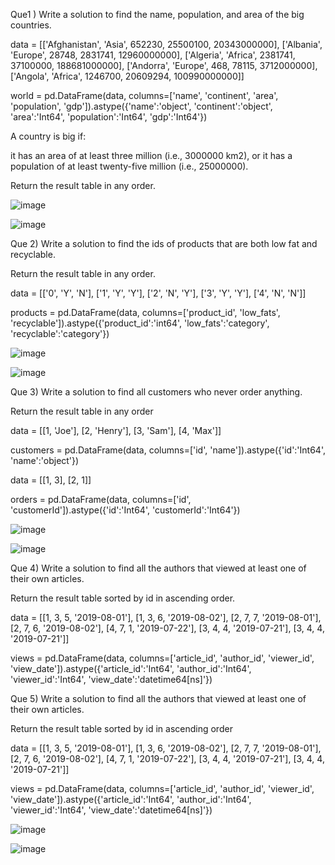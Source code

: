 
Que1 ) Write a solution to find the name, population, and area of the big countries. 

data = [['Afghanistan', 'Asia', 652230, 25500100, 20343000000], ['Albania', 'Europe', 28748, 2831741, 12960000000], ['Algeria', 'Africa', 2381741, 37100000, 188681000000], ['Andorra', 'Europe', 468, 78115, 3712000000], ['Angola', 'Africa', 1246700, 20609294, 100990000000]]

world = pd.DataFrame(data, columns=['name', 'continent', 'area', 'population', 'gdp']).astype({'name':'object', 'continent':'object', 'area':'Int64', 'population':'Int64', 'gdp':'Int64'})

A country is big if:

it has an area of at least three million (i.e., 3000000 km2), or
it has a population of at least twenty-five million (i.e., 25000000).


Return the result table in any order.

![image](https://github.com/user-attachments/assets/032e4d50-1857-4101-b8ff-885005573c4f)

![image](https://github.com/user-attachments/assets/bf8b09cf-aa8f-4ccb-9700-93060f3784bd)


Que 2)  Write a solution to find the ids of products that are both low fat and recyclable.

Return the result table in any order.

data = [['0', 'Y', 'N'], ['1', 'Y', 'Y'], ['2', 'N', 'Y'], ['3', 'Y', 'Y'], ['4', 'N', 'N']]

products = pd.DataFrame(data, columns=['product_id', 'low_fats', 'recyclable']).astype({'product_id':'int64', 'low_fats':'category', 'recyclable':'category'})

![image](https://github.com/user-attachments/assets/cc6cbb03-5807-4e20-a459-c137a8a3279b)

![image](https://github.com/user-attachments/assets/8b9635c7-f5e5-4164-8e3f-fe2ae35ce246)



Que 3) Write a solution to find all customers who never order anything.

Return the result table in any order

data = [[1, 'Joe'], [2, 'Henry'], [3, 'Sam'], [4, 'Max']]

customers = pd.DataFrame(data, columns=['id', 'name']).astype({'id':'Int64', 'name':'object'})

data = [[1, 3], [2, 1]]

orders = pd.DataFrame(data, columns=['id', 'customerId']).astype({'id':'Int64', 'customerId':'Int64'})

![image](https://github.com/user-attachments/assets/e6ba33a5-724d-4f97-a0a6-fb85a43e91a8)


![image](https://github.com/user-attachments/assets/f8e63386-4597-4fc1-8fb6-b9e73dc52d44)



Que 4) Write a solution to find all the authors that viewed at least one of their own articles.

Return the result table sorted by id in ascending order.

data = [[1, 3, 5, '2019-08-01'], [1, 3, 6, '2019-08-02'], [2, 7, 7, '2019-08-01'], [2, 7, 6, '2019-08-02'], [4, 7, 1, '2019-07-22'], [3, 4, 4, '2019-07-21'], [3, 4, 4, '2019-07-21']]

views = pd.DataFrame(data, columns=['article_id', 'author_id', 'viewer_id', 'view_date']).astype({'article_id':'Int64', 'author_id':'Int64', 'viewer_id':'Int64', 'view_date':'datetime64[ns]'})


Que 5) Write a solution to find all the authors that viewed at least one of their own articles.

Return the result table sorted by id in ascending order

data = [[1, 3, 5, '2019-08-01'], [1, 3, 6, '2019-08-02'], [2, 7, 7, '2019-08-01'], [2, 7, 6, '2019-08-02'], [4, 7, 1, '2019-07-22'], [3, 4, 4, '2019-07-21'], [3, 4, 4, '2019-07-21']]

views = pd.DataFrame(data, columns=['article_id', 'author_id', 'viewer_id', 'view_date']).astype({'article_id':'Int64', 'author_id':'Int64', 'viewer_id':'Int64', 'view_date':'datetime64[ns]'})


![image](https://github.com/user-attachments/assets/e694b965-ea20-4e04-a3bd-c762a0b87c4c)

![image](https://github.com/user-attachments/assets/fccd2113-6bfc-4bbf-bf5d-63fea608612b)







